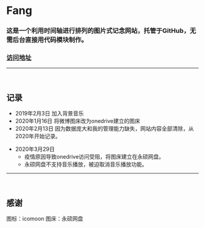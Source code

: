 # Fang
### 这是一个利用时间轴进行排列的图片式记念网站，托管于GitHub，无需后台直接用代码模块制作。</br>
### [访问地址](https://fang.yanxi.tech "访问地址")
***
</br>

## 记录
* 2019年2月3日 加入背景音乐
* 2020年1月16日 将微博图床改为onedrive建立的图床
* 2020年2月13日 因为数据庞大和我的管理能力缺失，网站内容全部清除，从2020年开始记录。
+ 2020年3月29日
  - 疫情原因导致onedrive访问受阻，将图床建立在永硕网盘。
  - 永硕网盘不支持音乐播放，被迫取消音乐播放功能。
***
</br>

## 感谢
图标：icomoon
图床：永硕网盘
